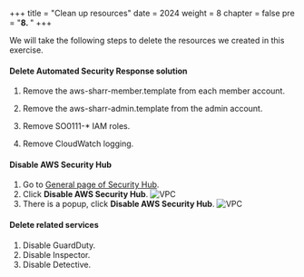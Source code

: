 +++
title = "Clean up resources"
date = 2024
weight = 8
chapter = false
pre = "<b>8. </b>"
+++

We will take the following steps to delete the resources we created in this exercise.

#### Delete Automated Security Response solution 

1. Remove the aws-sharr-member.template from each member account.

2. Remove the aws-sharr-admin.template from the admin account.
3. Remove SO0111-* IAM roles.
4. Remove CloudWatch logging.

#### Disable AWS Security Hub
1. Go to [General page of Security Hub](https://us-east-1.console.aws.amazon.com/securityhub/home?region=us-east-1#/settings/general).
2. Click **Disable AWS Security Hub**. 
![VPC](/images/8/sh1.png)
3. There is a popup, click **Disable AWS Security Hub**. 
![VPC](/images/8/sh2.png)



#### Delete related services
1. Disable GuardDuty.
2. Disable Inspector.
3. Disable Detective.

